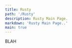 ```yaml
---
title: Rusty
path: '/Rusty'
description: Rusty Main Page.
markdown: 'Rusty Main Page..'
main: true
---
```

BLAH